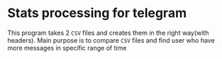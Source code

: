 # Stats processing for telegram

This program takes 2 `CSV` files and creates them in the right way(with headers). Main purpose is to compare `CSV` files and find user who have more messages in specific range of time
